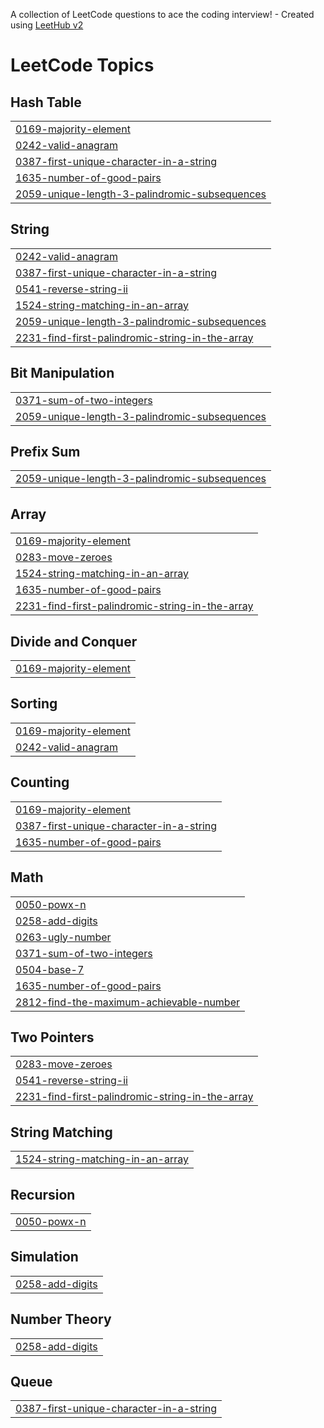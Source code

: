 A collection of LeetCode questions to ace the coding interview! - Created using [LeetHub v2](https://github.com/arunbhardwaj/LeetHub-2.0)
<!---LeetCode Topics Start-->
# LeetCode Topics
## Hash Table
|  |
| ------- |
| [0169-majority-element](https://github.com/phaneena/leetcode/tree/master/0169-majority-element) |
| [0242-valid-anagram](https://github.com/phaneena/leetcode/tree/master/0242-valid-anagram) |
| [0387-first-unique-character-in-a-string](https://github.com/phaneena/leetcode/tree/master/0387-first-unique-character-in-a-string) |
| [1635-number-of-good-pairs](https://github.com/phaneena/leetcode/tree/master/1635-number-of-good-pairs) |
| [2059-unique-length-3-palindromic-subsequences](https://github.com/phaneena/leetcode/tree/master/2059-unique-length-3-palindromic-subsequences) |
## String
|  |
| ------- |
| [0242-valid-anagram](https://github.com/phaneena/leetcode/tree/master/0242-valid-anagram) |
| [0387-first-unique-character-in-a-string](https://github.com/phaneena/leetcode/tree/master/0387-first-unique-character-in-a-string) |
| [0541-reverse-string-ii](https://github.com/phaneena/leetcode/tree/master/0541-reverse-string-ii) |
| [1524-string-matching-in-an-array](https://github.com/phaneena/leetcode/tree/master/1524-string-matching-in-an-array) |
| [2059-unique-length-3-palindromic-subsequences](https://github.com/phaneena/leetcode/tree/master/2059-unique-length-3-palindromic-subsequences) |
| [2231-find-first-palindromic-string-in-the-array](https://github.com/phaneena/leetcode/tree/master/2231-find-first-palindromic-string-in-the-array) |
## Bit Manipulation
|  |
| ------- |
| [0371-sum-of-two-integers](https://github.com/phaneena/leetcode/tree/master/0371-sum-of-two-integers) |
| [2059-unique-length-3-palindromic-subsequences](https://github.com/phaneena/leetcode/tree/master/2059-unique-length-3-palindromic-subsequences) |
## Prefix Sum
|  |
| ------- |
| [2059-unique-length-3-palindromic-subsequences](https://github.com/phaneena/leetcode/tree/master/2059-unique-length-3-palindromic-subsequences) |
## Array
|  |
| ------- |
| [0169-majority-element](https://github.com/phaneena/leetcode/tree/master/0169-majority-element) |
| [0283-move-zeroes](https://github.com/phaneena/leetcode/tree/master/0283-move-zeroes) |
| [1524-string-matching-in-an-array](https://github.com/phaneena/leetcode/tree/master/1524-string-matching-in-an-array) |
| [1635-number-of-good-pairs](https://github.com/phaneena/leetcode/tree/master/1635-number-of-good-pairs) |
| [2231-find-first-palindromic-string-in-the-array](https://github.com/phaneena/leetcode/tree/master/2231-find-first-palindromic-string-in-the-array) |
## Divide and Conquer
|  |
| ------- |
| [0169-majority-element](https://github.com/phaneena/leetcode/tree/master/0169-majority-element) |
## Sorting
|  |
| ------- |
| [0169-majority-element](https://github.com/phaneena/leetcode/tree/master/0169-majority-element) |
| [0242-valid-anagram](https://github.com/phaneena/leetcode/tree/master/0242-valid-anagram) |
## Counting
|  |
| ------- |
| [0169-majority-element](https://github.com/phaneena/leetcode/tree/master/0169-majority-element) |
| [0387-first-unique-character-in-a-string](https://github.com/phaneena/leetcode/tree/master/0387-first-unique-character-in-a-string) |
| [1635-number-of-good-pairs](https://github.com/phaneena/leetcode/tree/master/1635-number-of-good-pairs) |
## Math
|  |
| ------- |
| [0050-powx-n](https://github.com/phaneena/leetcode/tree/master/0050-powx-n) |
| [0258-add-digits](https://github.com/phaneena/leetcode/tree/master/0258-add-digits) |
| [0263-ugly-number](https://github.com/phaneena/leetcode/tree/master/0263-ugly-number) |
| [0371-sum-of-two-integers](https://github.com/phaneena/leetcode/tree/master/0371-sum-of-two-integers) |
| [0504-base-7](https://github.com/phaneena/leetcode/tree/master/0504-base-7) |
| [1635-number-of-good-pairs](https://github.com/phaneena/leetcode/tree/master/1635-number-of-good-pairs) |
| [2812-find-the-maximum-achievable-number](https://github.com/phaneena/leetcode/tree/master/2812-find-the-maximum-achievable-number) |
## Two Pointers
|  |
| ------- |
| [0283-move-zeroes](https://github.com/phaneena/leetcode/tree/master/0283-move-zeroes) |
| [0541-reverse-string-ii](https://github.com/phaneena/leetcode/tree/master/0541-reverse-string-ii) |
| [2231-find-first-palindromic-string-in-the-array](https://github.com/phaneena/leetcode/tree/master/2231-find-first-palindromic-string-in-the-array) |
## String Matching
|  |
| ------- |
| [1524-string-matching-in-an-array](https://github.com/phaneena/leetcode/tree/master/1524-string-matching-in-an-array) |
## Recursion
|  |
| ------- |
| [0050-powx-n](https://github.com/phaneena/leetcode/tree/master/0050-powx-n) |
## Simulation
|  |
| ------- |
| [0258-add-digits](https://github.com/phaneena/leetcode/tree/master/0258-add-digits) |
## Number Theory
|  |
| ------- |
| [0258-add-digits](https://github.com/phaneena/leetcode/tree/master/0258-add-digits) |
## Queue
|  |
| ------- |
| [0387-first-unique-character-in-a-string](https://github.com/phaneena/leetcode/tree/master/0387-first-unique-character-in-a-string) |
<!---LeetCode Topics End-->